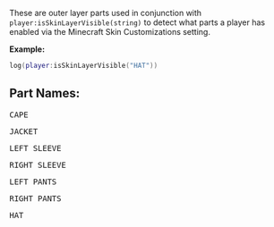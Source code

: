 These are outer layer parts used in conjunction with <code>player:isSkinLayerVisible(string)</code> to detect what parts a player has enabled via the Minecraft Skin Customizations setting.

**Example:**
```lua
log(player:isSkinLayerVisible("HAT"))
```

## Part Names:

<pre>CAPE</pre>

<pre>JACKET</pre>

<pre>LEFT_SLEEVE</pre>

<pre>RIGHT_SLEEVE</pre>

<pre>LEFT_PANTS</pre>

<pre>RIGHT_PANTS</pre>

<pre>HAT</pre>
